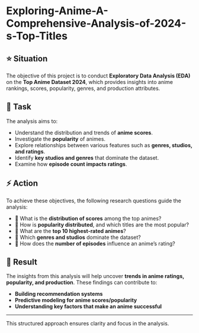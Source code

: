 # Exploring-Anime-A-Comprehensive-Analysis-of-2024-s-Top-Titles

## ⭐ Situation  
The objective of this project is to conduct **Exploratory Data Analysis (EDA)** on the **Top Anime Dataset 2024**, which provides insights into anime rankings, scores, popularity, genres, and production attributes.

## 🎯 Task  
The analysis aims to:  
- Understand the distribution and trends of **anime scores**.  
- Investigate the **popularity** of animes.  
- Explore relationships between various features such as **genres, studios, and ratings**.  
- Identify **key studios and genres** that dominate the dataset.  
- Examine how **episode count impacts ratings**.  

## ⚡ Action  
To achieve these objectives, the following research questions guide the analysis:  
- 📌 What is the **distribution of scores** among the top animes?  
- 📌 How is **popularity distributed**, and which titles are the most popular?  
- 📌 What are the **top 10 highest-rated animes**?  
- 📌 Which **genres and studios** dominate the dataset?  
- 📌 How does the **number of episodes** influence an anime’s rating?  

## 🚀 Result  
The insights from this analysis will help uncover **trends in anime ratings, popularity, and production**. These findings can contribute to:  
- **Building recommendation systems**  
- **Predictive modeling for anime scores/popularity**  
- **Understanding key factors that make an anime successful**  

---
This structured approach ensures clarity and focus in the analysis.  
